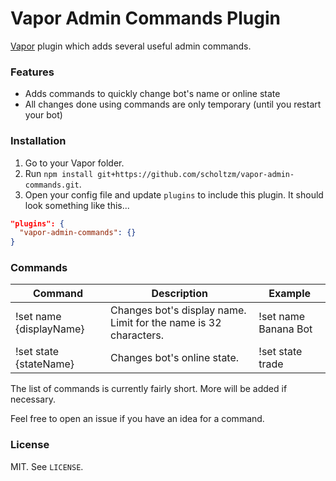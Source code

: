 # Vapor Admin Commands Plugin

[Vapor](https://github.com/scholtzm/vapor) plugin which adds several useful admin commands.

### Features

- Adds commands to quickly change bot's name or online state
- All changes done using commands are only temporary (until you restart your bot)

### Installation

1. Go to your Vapor folder.
2. Run `npm install git+https://github.com/scholtzm/vapor-admin-commands.git`.
3. Open your config file and update `plugins` to include this plugin. It should look something like this...

```json
"plugins": {
  "vapor-admin-commands": {}
}
```

### Commands

Command | Description | Example
------- | ----------- | -------
!set name {displayName} | Changes bot's display name. Limit for the name is 32 characters. | !set name Banana Bot
!set state {stateName} | Changes bot's online state. | !set state trade

The list of commands is currently fairly short. More will be added if necessary.

Feel free to open an issue if you have an idea for a command.

### License

MIT. See `LICENSE`.
